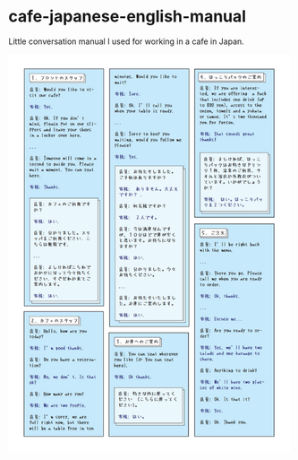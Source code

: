 # cafe-japanese-english-manual

Little conversation manual I used for working in a cafe in Japan.

![](sample.jpg)
